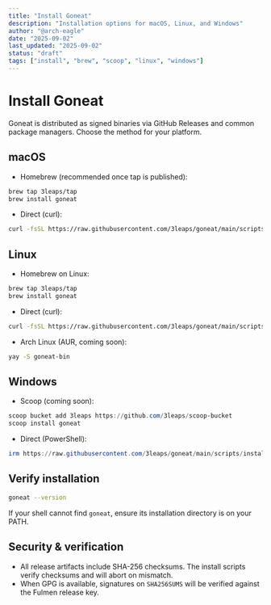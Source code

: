 ```yaml
---
title: "Install Goneat"
description: "Installation options for macOS, Linux, and Windows"
author: "@arch-eagle"
date: "2025-09-02"
last_updated: "2025-09-02"
status: "draft"
tags: ["install", "brew", "scoop", "linux", "windows"]
---
```


# Install Goneat

Goneat is distributed as signed binaries via GitHub Releases and common package managers. Choose the method for your platform.

## macOS

- Homebrew (recommended once tap is published):

```bash
brew tap 3leaps/tap
brew install goneat
```

- Direct (curl):

```bash
curl -fsSL https://raw.githubusercontent.com/3leaps/goneat/main/scripts/install.sh | bash
```

## Linux

- Homebrew on Linux:

```bash
brew tap 3leaps/tap
brew install goneat
```

- Direct (curl):

```bash
curl -fsSL https://raw.githubusercontent.com/3leaps/goneat/main/scripts/install.sh | bash
```

- Arch Linux (AUR, coming soon):

```bash
yay -S goneat-bin
```

## Windows

- Scoop (coming soon):

```powershell
scoop bucket add 3leaps https://github.com/3leaps/scoop-bucket
scoop install goneat
```

- Direct (PowerShell):

```powershell
irm https://raw.githubusercontent.com/3leaps/goneat/main/scripts/install.ps1 | iex
```

## Verify installation

```bash
goneat --version
```

If your shell cannot find `goneat`, ensure its installation directory is on your PATH.

## Security & verification

- All release artifacts include SHA-256 checksums. The install scripts verify checksums and will abort on mismatch.
- When GPG is available, signatures on `SHA256SUMS` will be verified against the Fulmen release key.
